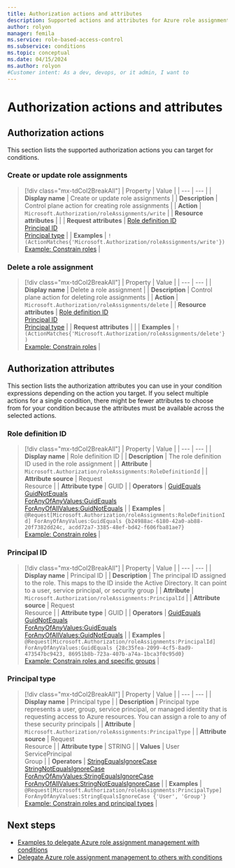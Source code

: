 ```yaml
---
title: Authorization actions and attributes
description: Supported actions and attributes for Azure role assignment conditions and Azure attribute-based access control (Azure ABAC) in authorization
author: rolyon
manager: femila
ms.service: role-based-access-control
ms.subservice: conditions
ms.topic: conceptual
ms.date: 04/15/2024
ms.author: rolyon
#Customer intent: As a dev, devops, or it admin, I want to
---
```


# Authorization actions and attributes

## Authorization actions

This section lists the supported authorization actions you can target for conditions.

### Create or update role assignments

> [!div class="mx-tdCol2BreakAll"]
> | Property | Value |
> | --- | --- |
> | **Display name** | Create or update role assignments |
> | **Description** | Control plane action for creating role assignments |
> | **Action** | `Microsoft.Authorization/roleAssignments/write` |
> | **Resource attributes** |  |
> | **Request attributes** | [Role definition ID](#role-definition-id)<br/>[Principal ID](#principal-id)<br/>[Principal type](#principal-type) |
> | **Examples** | `!(ActionMatches{'Microsoft.Authorization/roleAssignments/write'})`<br/>[Example: Constrain roles](delegate-role-assignments-examples.md#example-constrain-roles) |

### Delete a role assignment

> [!div class="mx-tdCol2BreakAll"]
> | Property | Value |
> | --- | --- |
> | **Display name** | Delete a role assignment |
> | **Description** | Control plane action for deleting role assignments |
> | **Action** | `Microsoft.Authorization/roleAssignments/delete` |
> | **Resource attributes** | [Role definition ID](#role-definition-id)<br/>[Principal ID](#principal-id)<br/>[Principal type](#principal-type) |
> | **Request attributes** |  |
> | **Examples** | `!(ActionMatches{'Microsoft.Authorization/roleAssignments/delete'})`<br/>[Example: Constrain roles](delegate-role-assignments-examples.md#example-constrain-roles) |

## Authorization attributes

This section lists the authorization attributes you can use in your condition expressions depending on the action you target. If you select multiple actions for a single condition, there might be fewer attributes to choose from for your condition because the attributes must be available across the selected actions.

### Role definition ID

> [!div class="mx-tdCol2BreakAll"]
> | Property | Value |
> | --- | --- |
> | **Display name** | Role definition ID |
> | **Description** | The role definition ID used in the role assignment |
> | **Attribute** | `Microsoft.Authorization/roleAssignments:RoleDefinitionId` |
> | **Attribute source** | Request<br/>Resource |
> | **Attribute type** | GUID |
> | **Operators** | [GuidEquals](conditions-format.md#guid-comparison-operators)<br/>[GuidNotEquals](conditions-format.md#guid-comparison-operators)<br/>[ForAnyOfAnyValues:GuidEquals](conditions-format.md#foranyofanyvalues)<br/>[ForAnyOfAllValues:GuidNotEquals](conditions-format.md#foranyofallvalues) |
> | **Examples** | `@Request[Microsoft.Authorization/roleAssignments:RoleDefinitionId] ForAnyOfAnyValues:GuidEquals {b24988ac-6180-42a0-ab88-20f7382dd24c, acdd72a7-3385-48ef-bd42-f606fba81ae7}`<br/>[Example: Constrain roles](delegate-role-assignments-examples.md#example-constrain-roles) |

### Principal ID

> [!div class="mx-tdCol2BreakAll"]
> | Property | Value |
> | --- | --- |
> | **Display name** | Principal ID |
> | **Description** | The principal ID assigned to the role. This maps to the ID inside the Active Directory. It can point to a user, service principal, or security group |
> | **Attribute** | `Microsoft.Authorization/roleAssignments:PrincipalId` |
> | **Attribute source** | Request<br/>Resource |
> | **Attribute type** | GUID |
> | **Operators** | [GuidEquals](conditions-format.md#guid-comparison-operators)<br/>[GuidNotEquals](conditions-format.md#guid-comparison-operators)<br/>[ForAnyOfAnyValues:GuidEquals](conditions-format.md#foranyofanyvalues)<br/>[ForAnyOfAllValues:GuidNotEquals](conditions-format.md#foranyofallvalues) |
> | **Examples** | `@Request[Microsoft.Authorization/roleAssignments:PrincipalId] ForAnyOfAnyValues:GuidEquals {28c35fea-2099-4cf5-8ad9-473547bc9423, 86951b8b-723a-407b-a74a-1bca3f0c95d0}`<br/>[Example: Constrain roles and specific groups](delegate-role-assignments-examples.md#example-constrain-roles-and-specific-groups) |

### Principal type

> [!div class="mx-tdCol2BreakAll"]
> | Property | Value |
> | --- | --- |
> | **Display name** | Principal type |
> | **Description** | Principal type represents a user, group, service principal, or managed identity that is requesting access to Azure resources. You can assign a role to any of these security principals |
> | **Attribute** | `Microsoft.Authorization/roleAssignments:PrincipalType` |
> | **Attribute source** | Request<br/>Resource |
> | **Attribute type** | STRING |
> | **Values** | User<br/>ServicePrincipal<br/>Group |
> | **Operators** | [StringEqualsIgnoreCase](conditions-format.md#stringequals)<br/>[StringNotEqualsIgnoreCase](conditions-format.md#stringnotequals)<br/>[ForAnyOfAnyValues:StringEqualsIgnoreCase](conditions-format.md#foranyofanyvalues)<br/>[ForAnyOfAllValues:StringNotEqualsIgnoreCase](conditions-format.md#foranyofallvalues) |
> | **Examples** | `@Request[Microsoft.Authorization/roleAssignments:PrincipalType] ForAnyOfAnyValues:StringEqualsIgnoreCase {'User', 'Group'}`<br/>[Example: Constrain roles and principal types](delegate-role-assignments-examples.md#example-constrain-roles-and-principal-types) |

## Next steps

- [Examples to delegate Azure role assignment management with conditions](delegate-role-assignments-examples.md)
- [Delegate Azure role assignment management to others with conditions](delegate-role-assignments-portal.md)
